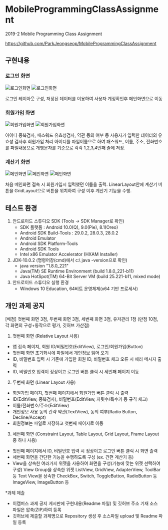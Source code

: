 # MobileProgrammingClassAssignment
2019-2 Mobile Programming Class Assignment

https://github.com/ParkJeongseop/MobileProgrammingClassAssignment

## 구현내용
### 로그인 화면
![로그인화면](./img/Screenshot_1570904104.png)
![로그인화면](./img/Screenshot_1570904187.png)

로그인 레이아웃 구성, 저장된 데이터를 이용하여 사용자 계정확인후 메인화면으로 이동

### 회원가입 화면
![회원가입화면](./img/Screenshot_1570904261.png)
![회원가입화면](./img/Screenshot_1570904312.png)

아이디 중복검사, 패스워드 유효성검사, 약관 동의 여부 등 사용자가 입력한 데이터의 유효성 검사후 회원가입 처리
아이디를 파일이름으로 하여 패스워드, 이름, 주소, 전화번호를 파일내용으로 개행문자를 기준으로 각각 1,2,3,4번째 줄에 저장.

### 계산기 화면
![메인화면](./img/Screenshot_1570904327.png)
![메인화면](./img/Screenshot_1570904353.png)
![메인화면](./img/Screenshot_1570904356.png)

처음 메인화면 접속 시 회원가입시 입력했던 이름을 출력.
LinearLayout안에 계산기 버튼을 GridLayout으로 버튼을 위치하여 구성
이후 계산기 기능을 수행.

## 테스트 환경
1. 안드로이드 스튜디오 SDK (Tools -> SDK Manager로 확인)
   - SDK 플랫폼 : Android 10.0(Q), 9.0(Pie), 8.1(Oreo)
   - Android SDK Build-Tools : 29.0.2, 28.0.3, 28.0.2
   - Android Emulator
   - Android SDK Platform-Tools
   - Android SDK Tools
   - Intel x86 Emulator Accelerator (HXAM Installer)
2. JDK-10.0.2 (명령어창(cmd)에서 c:\ java -version으로 확인)
   - java version "1.8.0_221"
   - Java(TM) SE Runtime Environment (build 1.8.0_221-b11)
   - Java HotSpot(TM) 64-Bit Server VM (build 25.221-b11, mixed mode)
3. 안드로이드 스튜디오 실행 환경
   - Windows 10 Education, 64비트 운영체제(x64 기반 프로세서)

## 개인 과제 공지
[배점] 첫번째 화면 3점, 두번째 화면 3점, 세번째 화면 3점, 유저관리 1점
      (만점 10점, 각 화면의 구성+동작으로 평가, 깃허브 가산점)


1. 첫번째 화면 (Relative Layout 사용)
- 앱 접속 페이지, 회원 ID/비밀번호(EditView), 로그인/회원가입(Button)
- 첫번째 화면 초기화시에 파일에서 개인정보 읽어 오기
- ID, 비밀번호 입력 시 기존에 가입한 회원 ID, 비밀번호 체크 오류 시 에러 메시지 출력
- ID, 비밀번호 입력이 정상이고 로그인 버튼 클릭 시 세번째 페이지 이동 

2. 두번째 화면 (Linear Layout 사용)
- 회원가입 페이지, 첫번째 페이지에서 회원가입 버튼 클릭 시 출력
- ID(EditView, 중복검사), 비밀번호(EditView, 자릿수/특수키 등 규칙 체크)
- 이름/전화번호/주소(EditView)
- 개인정보 사용 동의 간략 약관(TextView), 동의 여부(Radio Button, Decline/Accept)
- 회원정보는 파일로 저장하고 첫번째 페이지로 이동

3. 세번째 화면 (Constraint Layout, Table Layout, Grid Layout, Frame Layout 중 하나 사용)
- 첫번째 페이지에서 ID, 비밀번호 입력 시 정상이고 로그인 버튼 클릭 시 화면 출력
- 세번째 화면을 간단한 기능을 수행하도록 구성 (ex. 간편 계산기 등)
- View을 상속한 여러가지 위젯을 사용하여 화면을 구성(기능에 맞는 위젯 선택하여 구성)
  View Group을 상속한 위젯 ListView, GridView, AdapterView, ToolBar 등
  Text View을 상속한 CheckBox, Switch, ToggleButton, RadioButton 등
  ImageView, ImageButton 등


*과제 제출
- 이캠퍼스 과제 공지 게시판에 구현내용(Readme 파일) 및 깃허브 주소 기재
  소스 파일은 압축(ZIP)하여 등록
- 깃허브에 제출할 과제명으로 Repository 생성 후 소스파일 upload 및 Readme 파일 등록

